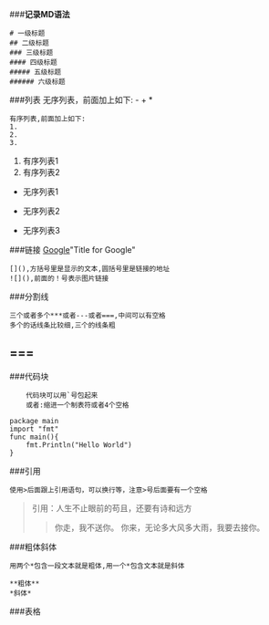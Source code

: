 ###**记录MD语法**

```
# 一级标题
## 二级标题
### 三级标题
#### 四级标题
##### 五级标题
###### 六级标题
```
###列表
	无序列表，前面加上如下:
	-
	+
	*

	有序列表,前面加上如下:
	1.
	2.
	3.
1.	有序列表1
2.	有序列表2

*	无序列表1
-	无序列表2
+	无序列表3

###链接
[Google](http://www.google.com.tw)"Title for Google"
```
[](),方括号里是显示的文本,圆括号里是链接的地址
![](),前面的！号表示图片链接
```

###分割线

	三个或者多个***或者---或者===,中间可以有空格
	多个的话线条比较细,三个的线条粗
===
------
###代码块
```
	代码块可以用`号包起来
	或者:缩进一个制表符或者4个空格
```
	package main
	import "fmt"
	func main(){
		fmt.Println("Hello World")
	}
###引用
```
使用>后面跟上引用语句，可以换行等，注意>号后面要有一个空格
```
> 引用：人生不止眼前的苟且，还要有诗和远方
>> 你走，我不送你。
>> 你来，无论多大风多大雨，我要去接你。

###粗体斜体
```
用两个*包含一段文本就是粗体,用一个*包含文本就是斜体
```
	**粗体**
	*斜体*
###表格
```
```